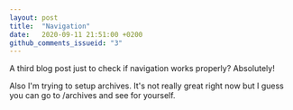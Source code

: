 ```yaml
---
layout: post
title:  "Navigation"
date:   2020-09-11 21:51:00 +0200
github_comments_issueid: "3"
---
```


A third blog post just to check if navigation works properly? Absolutely!

Also I'm trying to setup archives. It's not really great right now but I guess you can go to /archives and see for yourself.

